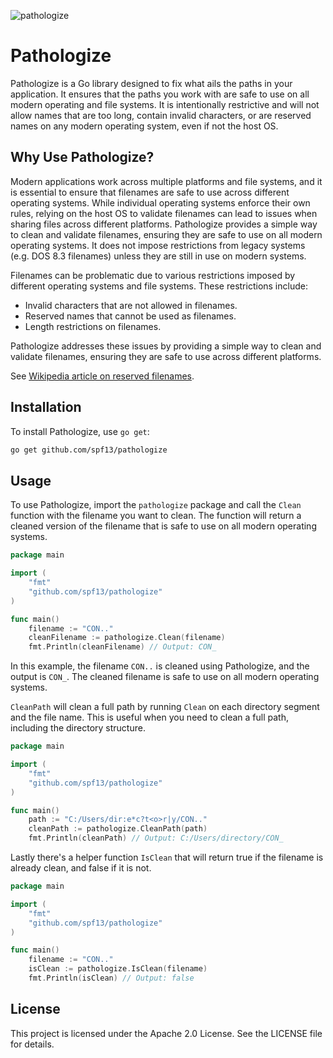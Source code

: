 ![pathologize](https://github.com/user-attachments/assets/629a2fd0-a939-42d3-884f-489942aa783f)


# Pathologize

Pathologize is a Go library designed to fix what ails the paths in your application.  It ensures that the paths you work with are safe to use on all modern operating and file systems.
It is intentionally restrictive and will not allow names that are too long, contain invalid characters, or are reserved names on any modern operating system, even if not the host OS.

## Why Use Pathologize?

Modern applications work across multiple platforms and file systems, and it is essential to ensure that filenames are safe to use across different operating systems.  While individual operating systems enforce their own rules, relying on the host OS to validate filenames can lead to issues when sharing files across different platforms. Pathologize provides a simple way to clean and validate filenames, ensuring they are safe to use on all modern operating systems. It does not impose restrictions from legacy systems (e.g. DOS 8.3 filenames) unless they are still in use on modern systems. 

Filenames can be problematic due to various restrictions imposed by different operating systems and file systems. These restrictions include:

- Invalid characters that are not allowed in filenames.
- Reserved names that cannot be used as filenames.
- Length restrictions on filenames.

Pathologize addresses these issues by providing a simple way to clean and validate filenames, ensuring they are safe to use across different platforms.

See [Wikipedia article on reserved filenames](https://en.wikipedia.org/wiki/Filename#Reserved_characters_and_words).

## Installation

To install Pathologize, use `go get`:

```sh
go get github.com/spf13/pathologize
```

## Usage

To use Pathologize, import the `pathologize` package and call the `Clean` function with the filename you want to clean. The function will return a cleaned version of the filename that is safe to use on all modern operating systems. 

```go
package main

import (
    "fmt"
    "github.com/spf13/pathologize"
)

func main()
    filename := "CON.."
    cleanFilename := pathologize.Clean(filename)
    fmt.Println(cleanFilename) // Output: CON_

```

In this example, the filename `CON..` is cleaned using Pathologize, and the output is `CON_`. The cleaned filename is safe to use on all modern operating systems.

`CleanPath` will clean a full path by running `Clean` on each directory segment and the file name. This is useful when you need to clean a full path, including the directory structure.    

```go
package main

import (
    "fmt"
    "github.com/spf13/pathologize"
)

func main()
    path := "C:/Users/dir:e*c?t<o>r|y/CON.."
    cleanPath := pathologize.CleanPath(path)
    fmt.Println(cleanPath) // Output: C:/Users/directory/CON_

```

Lastly there's a helper function `IsClean` that will return true if the filename is already clean, and false if it is not.

```go
package main

import (
    "fmt"
    "github.com/spf13/pathologize"
)

func main()
    filename := "CON.."
    isClean := pathologize.IsClean(filename)
    fmt.Println(isClean) // Output: false

```

## License
This project is licensed under the Apache 2.0 License. See the LICENSE file for details.

